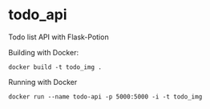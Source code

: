 # todo_api
Todo list API with Flask-Potion

Building with Docker:

```
docker build -t todo_img .
```

Running with Docker

```
docker run --name todo-api -p 5000:5000 -i -t todo_img
```
